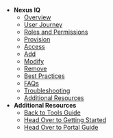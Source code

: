 - **Nexus IQ**
  - [Overview](nexus-iq/nexus-iq-overview)
  -	[User Journey](nexus-iq/nexus-iq-user-journey)
  -	[Roles and Permissions](nexus-iq/nexus-iq-roles-and-permissions)
  - [Provision](nexus-iq/nexus-iq-provision)
  - [Access](nexus-iq/nexus-iq-access)
  -	[Add](nexus-iq/nexus-iq-add)
  -	[Modify](nexus-iq/nexus-iq-modify)
  -	[Remove](nexus-iq/nexus-iq-remove)
  - [Best Practices](nexus-iq/nexus-iq-best-practices)
  - [FAQs](nexus-iq/nexus-iq-faqs)
  - [Troubleshooting](nexus-iq/nexus-iq-troubleshooting)
  - [Additional Resources](nexus-iq/nexus-iq-additional-resources)     
- **Additional Resources**
  - [Back to Tools Guide](https://docs.developer.tech.gov.sg/docs/ship-hats-tools-guide/#/tools-overview)
  - [Head Over to Getting Started](https://docs.developer.tech.gov.sg/docs/ship-hats-getting-started-guide/#/)
  - [Head Over to Portal Guide](https://docs.developer.tech.gov.sg/docs/ship-hats-portal-guide/#/ship-hats-portal-overview)  